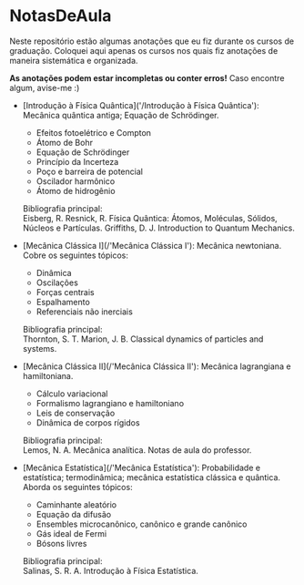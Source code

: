 # NotasDeAula
Neste repositório estão algumas anotações que eu fiz durante os cursos de graduação. Coloquei aqui apenas os cursos nos quais fiz anotações de maneira sistemática e organizada.

**As anotações podem estar incompletas ou conter erros!** Caso encontre algum, avise-me :)

* [Introdução à Física Quântica]('/Introdução à Física Quântica'): Mecânica quântica antiga; Equação de Schrödinger.
    * Efeitos fotoelétrico e Compton
    * Átomo de Bohr
    * Equação de Schrödinger
    * Princípio da Incerteza
    * Poço e barreira de potencial
    * Oscilador harmônico
    * Átomo de hidrogênio

    Bibliografia principal:  
        Eisberg, R. Resnick, R. Física Quântica: Átomos, Moléculas, Sólidos, Núcleos e Partículas.
        Griffiths, D. J. Introduction to Quantum Mechanics.

* [Mecânica Clássica I](/'Mecânica Clássica I'): Mecânica newtoniana. Cobre os seguintes tópicos:
    * Dinâmica
    * Oscilações
    * Forças centrais
    * Espalhamento
    * Referenciais não inerciais

    Bibliografia principal:  
        Thornton, S. T. Marion, J. B. Classical dynamics of particles and systems.

* [Mecânica Clássica II](/'Mecânica Clássica II'): Mecânica lagrangiana e hamiltoniana.
    * Cálculo variacional
    * Formalismo lagrangiano e hamiltoniano
    * Leis de conservação
    * Dinâmica de corpos rígidos

    Bibliografia principal:  
        Lemos, N. A. Mecânica analítica.
        Notas de aula do professor.

* [Mecânica Estatística](/'Mecânica Estatística'): Probabilidade e estatística; termodinâmica; mecânica estatística clássica e quântica. Aborda os seguintes tópicos:
    * Caminhante aleatório
    * Equação da difusão
    * Ensembles microcanônico, canônico e grande canônico
    * Gás ideal de Fermi
    * Bósons livres

    Bibliografia principal:  
        Salinas, S. R. A. Introdução à Física Estatística.

